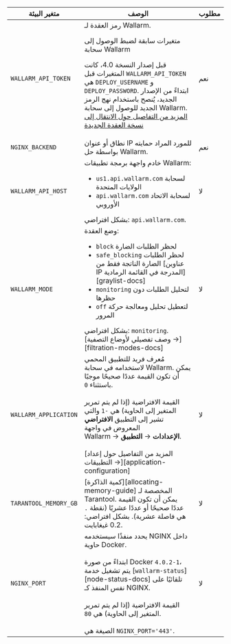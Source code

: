 متغير البيئة | الوصف | مطلوب
--- | ---- | ----
`WALLARM_API_TOKEN` | رمز العقدة لـ Wallarm.<br><div class="admonition info"> <p class="admonition-title">متغيرات سابقة لضبط الوصول إلى سحابة Wallarm</p> <p>قبل إصدار النسخة 4.0، كانت المتغيرات قبل `WALLARM_API_TOKEN` هي `DEPLOY_USERNAME` و `DEPLOY_PASSWORD`. ابتداءً من الإصدار الجديد، يُنصح باستخدام نهج الرمز الجديد للوصول إلى سحابة Wallarm. [المزيد من التفاصيل حول الانتقال إلى نسخة العقدة الجديدة](/updating-migrating/docker-container/)</p></div> | نعم
`NGINX_BACKEND` | نطاق أو عنوان IP للمورد المراد حمايته بواسطة حل Wallarm. | نعم
`WALLARM_API_HOST` | خادم واجهة برمجة تطبيقات Wallarm:<ul><li>`us1.api.wallarm.com` لسحابة الولايات المتحدة</li><li>`api.wallarm.com` لسحابة الاتحاد الأوروبي</li></ul>بشكل افتراضي: `api.wallarm.com`. | لا
`WALLARM_MODE` | وضع العقدة:<ul><li>`block` لحظر الطلبات الضارة</li><li>`safe_blocking` لحظر الطلبات الضارة الناتجة فقط من [عناوين IP المدرجة في القائمة الرمادية][graylist-docs]</li><li>`monitoring` لتحليل الطلبات دون حظرها</li><li>`off` لتعطيل تحليل ومعالجة حركة المرور</li></ul>بشكل افتراضي: `monitoring`.<br>[وصف تفصيلي لأوضاع التصفية →][filtration-modes-docs] | لا
`WALLARM_APPLICATION` | مُعرف فريد للتطبيق المحمي لاستخدامه في سحابة Wallarm. يمكن أن تكون القيمة عددًا صحيحًا موجبًا باستثناء `0`.<br><br>القيمة الافتراضية (إذا لم يتم تمرير المتغير إلى الحاوية) هي `-1` والتي تشير إلى التطبيق **الافتراضي** المعروض في واجهة Wallarm → **الإعدادات** → **التطبيق**.<br><br>[المزيد من التفاصيل حول إعداد التطبيقات →][application-configuration] | لا
`TARANTOOL_MEMORY_GB` | [كمية الذاكرة][allocating-memory-guide] المخصصة لـ Tarantool. يمكن أن تكون القيمة عددًا صحيحًا أو عددًا عشريًا (نقطة <code>.</code> هي فاصلة عشرية). بشكل افتراضي: 0.2 غيغابايت. | لا
`NGINX_PORT` | يحدد منفذًا سيستخدمه NGINX داخل حاوية Docker.<br><br>ابتداءً من صورة Docker `4.0.2-1`، يتم تشغيل خدمة [`wallarm-status`][node-status-docs] تلقائيًا على نفس المنفذ كـ NGINX.<br><br>القيمة الافتراضية (إذا لم يتم تمرير المتغير إلى الحاوية) هي `80`.<br><br>الصيغة هي `NGINX_PORT='443'`. | لا